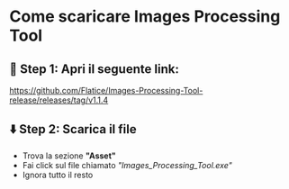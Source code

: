 # Come scaricare Images Processing Tool
## 🔗 Step 1: Apri il seguente link: 
https://github.com/Flatice/Images-Processing-Tool-release/releases/tag/v1.1.4

## ⬇️ Step 2: Scarica il file 
- Trova la sezione **"Asset"**
- Fai click sul file chiamato *"Images_Processing_Tool.exe"*
- Ignora tutto il resto
